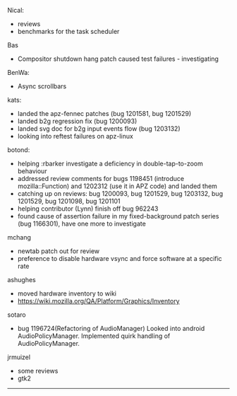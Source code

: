 Nical:
* reviews
* benchmarks for the task scheduler



Bas
* Compositor shutdown hang patch caused test failures - investigating



BenWa:
* Async scrollbars



kats:
* landed the apz-fennec patches (bug 1201581, bug 1201529)
* landed b2g regression fix (bug 1200093)
* landed svg doc for b2g input events flow (bug 1203132)
* looking into reftest failures on apz-linux



botond:
  - helping :rbarker investigate a deficiency in double-tap-to-zoom behaviour
  - addressed review comments for bugs 1198451 (introduce mozilla::Function) and 1202312 (use it in APZ code) and landed them
  - catching up on reviews: bug 1200093, bug 1201529, bug 1203132, bug 1201529, bug 1201098, bug 1201101
  - helping contributor (Lynn) finish off bug 962243
  - found cause of assertion failure in my fixed-background patch series (bug 1166301), have one more to investigate



mchang
* newtab patch out for review
* preference to disable hardware vsync and force software at a specific rate



ashughes
* moved hardware inventory to wiki
* https://wiki.mozilla.org/QA/Platform/Graphics/Inventory




sotaro
* bug 1196724(Refactoring of AudioManager) Looked into android  AudioPolicyManager. Implemented quirk handling of AudioPolicyManager.



jrmuizel
* some reviews
* gtk2



________________


